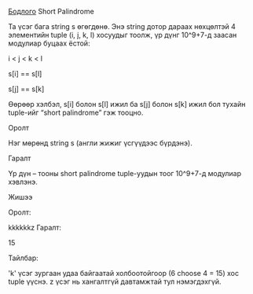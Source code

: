 [Бодлого](https://www.hackerrank.com/challenges/short-palindrome/problem) Short Palindrome

Та үсэг бага string s өгөгдөнө. Энэ string дотор дараах нөхцөлтэй 4 элементийн tuple (i, j, k, l) хосуудыг тоолж, үр дүнг 10^9+7-д заасан модулиар буцаах ёстой:

i < j < k < l

s[i] == s[l]

s[j] == s[k]

Өөрөөр хэлбэл, s[i] болон s[l] ижил ба s[j] болон s[k] ижил бол тухайн tuple-ийг “short palindrome” гэж тооцно.

Оролт

Нэг мөрөнд string s (англи жижиг үсгүүдээс бүрдэнэ).

Гаралт

Үр дүн – тооны short palindrome tuple-уудын тоог 10^9+7-д модулиар хэвлэнэ.

Жишээ

Оролт:

kkkkkkz
Гаралт:

15

Тайлбар:

'k' үсэг зургаан удаа байгаатай холбоотойгоор (6 choose 4 = 15) хос tuple үүснэ. z үсэг нь хангалтгүй давтамжтай тул нэмэгдэхгүй.

